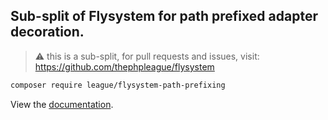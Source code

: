 ## Sub-split of Flysystem for path prefixed adapter decoration.

> ⚠️ this is a sub-split, for pull requests and issues, visit: https://github.com/thephpleague/flysystem

```bash
composer require league/flysystem-path-prefixing
```

View the [documentation](https://flysystem.thephpleague.com/v2/docs/adapter/path-prefixing/).
